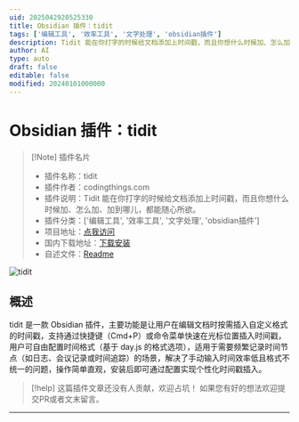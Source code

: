 ```yaml
---
uid: 2025042920525330
title: Obsidian 插件：tidit
tags: ['编辑工具', '效率工具', '文字处理', 'obsidian插件']
description: Tidit 能在你打字的时候给文档添加上时间戳，而且你想什么时候加、怎么加、加到哪儿，都能随心所欲。
author: AI
type: auto
draft: false
editable: false
modified: 20240101000000
---
```


# Obsidian 插件：tidit

> [!Note] 插件名片
> - 插件名称：tidit
> - 插件作者：codingthings.com
> - 插件说明：Tidit 能在你打字的时候给文档添加上时间戳，而且你想什么时候加、怎么加、加到哪儿，都能随心所欲。
> - 插件分类：['编辑工具', '效率工具', '文字处理', 'obsidian插件']
> - 项目地址：[点我访问](https://github.com/codingthings-com/tidit-obsidian)
> - 国内下载地址：[下载安装](https://pkmer.cn/products/plugin/pluginMarket/?tidit)
> - 自述文件：[Readme](https://ghproxy.net/https://raw.githubusercontent.com/codingthings-com/tidit-obsidian/main/README.md)

![tidit](https://cdn.pkmer.cn/covers/tidit_2_0.png!pkmer)

## 概述

tidit 是一款 Obsidian 插件，主要功能是让用户在编辑文档时按需插入自定义格式的时间戳，支持通过快捷键（Cmd+P）或命令菜单快速在光标位置插入时间戳，用户可自由配置时间格式（基于 day.js 的格式选项），适用于需要频繁记录时间节点（如日志、会议记录或时间追踪）的场景，解决了手动输入时间效率低且格式不统一的问题，操作简单直观，安装后即可通过配置实现个性化时间戳插入。


> [!help] 
> 这篇插件文章还没有人贡献，欢迎占坑！
> 如果您有好的想法欢迎提交PR或者文末留言。
> 

---



